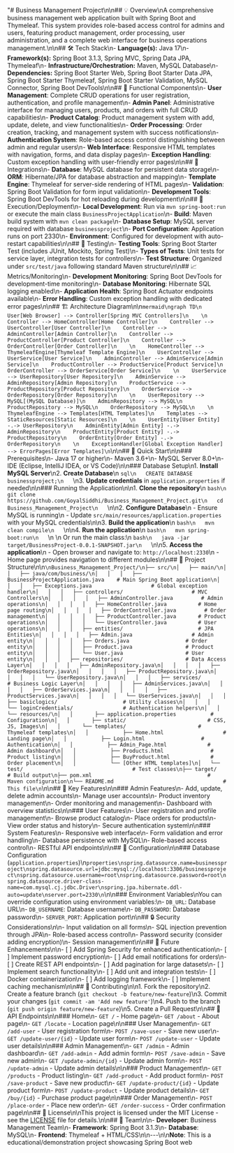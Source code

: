 "# Business Management Project\n\n## 💡 Overview\nA comprehensive business management web application built with Spring Boot and Thymeleaf. This system provides role-based access control for admins and users, featuring product management, order processing, user administration, and a complete web interface for business operations management.\n\n## 🛠️ Tech Stack\n- **Language(s):** Java 17\n- **Framework(s):** Spring Boot 3.1.3, Spring MVC, Spring Data JPA, Thymeleaf\n- **Infrastructure/Orchestration:** Maven, MySQL Database\n- **Dependencies:** Spring Boot Starter Web, Spring Boot Starter Data JPA, Spring Boot Starter Thymeleaf, Spring Boot Starter Validation, MySQL Connector, Spring Boot DevTools\n\n## 🧩 Functional Components\n- **User Management**: Complete CRUD operations for user registration, authentication, and profile management\n- **Admin Panel**: Administrative interface for managing users, products, and orders with full CRUD capabilities\n- **Product Catalog**: Product management system with add, update, delete, and view functionalities\n- **Order Processing**: Order creation, tracking, and management system with success notifications\n- **Authentication System**: Role-based access control distinguishing between admin and regular users\n- **Web Interface**: Responsive HTML templates with navigation, forms, and data display pages\n- **Exception Handling**: Custom exception handling with user-friendly error pages\n\n## 🔗 Integrations\n- **Database**: MySQL database for persistent data storage\n- **ORM**: Hibernate/JPA for database abstraction and mapping\n- **Template Engine**: Thymeleaf for server-side rendering of HTML pages\n- **Validation**: Spring Boot Validation for form input validation\n- **Development Tools**: Spring Boot DevTools for hot reloading during development\n\n## 🚀 Execution/Deployment\n- **Local Development**: Run via `mvn spring-boot:run` or execute the main class `BusinessProjectApplication`\n- **Build**: Maven build system with `mvn clean package`\n- **Database Setup**: MySQL server required with database `businessproject`\n- **Port Configuration**: Application runs on port 2330\n- **Environment**: Configured for development with auto-restart capabilities\n\n## 🧪 Testing\n- **Testing Tools**: Spring Boot Starter Test (includes JUnit, Mockito, Spring Test)\n- **Types of Tests**: Unit tests for service layer, integration tests for controllers\n- **Test Structure**: Organized under `src/test/java` following standard Maven structure\n\n## 📈 Metrics/Monitoring\n- **Development Monitoring**: Spring Boot DevTools for development-time monitoring\n- **Database Monitoring**: Hibernate SQL logging enabled\n- **Application Health**: Spring Boot Actuator endpoints available\n- **Error Handling**: Custom exception handling with dedicated error pages\n\n## 🏗️ Architecture Diagram\n\n```mermaid\ngraph TD\n    User[Web Browser] --> Controller[Spring MVC Controllers]\n    \n    Controller --> HomeController[Home Controller]\n    Controller --> UserController[User Controller]\n    Controller --> AdminController[Admin Controller]\n    Controller --> ProductController[Product Controller]\n    Controller --> OrderController[Order Controller]\n    \n    HomeController --> ThymeleafEngine[Thymeleaf Template Engine]\n    UserController --> UserService[User Service]\n    AdminController --> AdminService[Admin Service]\n    ProductController --> ProductService[Product Service]\n    OrderController --> OrderService[Order Service]\n    \n    UserService --> UserRepository[User Repository]\n    AdminService --> AdminRepository[Admin Repository]\n    ProductService --> ProductRepository[Product Repository]\n    OrderService --> OrderRepository[Order Repository]\n    \n    UserRepository --> MySQL[(MySQL Database)]\n    AdminRepository --> MySQL\n    ProductRepository --> MySQL\n    OrderRepository --> MySQL\n    \n    ThymeleafEngine --> Templates[HTML Templates]\n    Templates --> StaticResources[Static Resources]\n    \n    UserEntity[User Entity] -.-> UserRepository\n    AdminEntity[Admin Entity] -.-> AdminRepository\n    ProductEntity[Product Entity] -.-> ProductRepository\n    OrderEntity[Order Entity] -.-> OrderRepository\n    \n    ExceptionHandler[Global Exception Handler] --> ErrorPages[Error Templates]\n```\n\n## 🚀 Quick Start\n\n### Prerequisites\n- Java 17 or higher\n- Maven 3.6+\n- MySQL Server 8.0+\n- IDE (Eclipse, IntelliJ IDEA, or VS Code)\n\n### Database Setup\n1. **Install MySQL Server**\n2. **Create Database**\n   ```sql\n   CREATE DATABASE businessproject;\n   ```\n3. **Update credentials** in `application.properties` if needed\n\n### Running the Application\n\n1. **Clone the repository**\n   ```bash\n   git clone https://github.com/GoyalSiddhi/Business_Management_Project.git\n   cd Business_Management_Project\n   ```\n\n2. **Configure Database**\n   - Ensure MySQL is running\n   - Update `src/main/resources/application.properties` with your MySQL credentials\n\n3. **Build the application**\n   ```bash\n   mvn clean compile\n   ```\n\n4. **Run the application**\n   ```bash\n   mvn spring-boot:run\n   ```\n   \n   Or run the main class:\n   ```bash\n   java -jar target/BusinessProject-0.0.1-SNAPSHOT.jar\n   ```\n\n5. **Access the application**\n   - Open browser and navigate to: `http://localhost:2330`\n   - Home page provides navigation to different modules\n\n## 📁 Project Structure\n\n```\nBusiness_Management_Project/\n├── src/\n│   ├── main/\n│   │   ├── java/com/business/\n│   │   │   ├── BusinessProjectApplication.java    # Main Spring Boot application\n│   │   │   ├── Exceptions.java                   # Global exception handler\n│   │   │   ├── controllers/                      # MVC Controllers\n│   │   │   │   ├── AdminController.java         # Admin operations\n│   │   │   │   ├── HomeController.java          # Home page routing\n│   │   │   │   ├── OrderController.java         # Order management\n│   │   │   │   ├── ProductController.java       # Product operations\n│   │   │   │   └── UserController.java          # User operations\n│   │   │   ├── entities/                        # JPA Entities\n│   │   │   │   ├── Admin.java                   # Admin entity\n│   │   │   │   ├── Orders.java                  # Order entity\n│   │   │   │   ├── Product.java                 # Product entity\n│   │   │   │   └── User.java                    # User entity\n│   │   │   ├── repositories/                    # Data Access Layer\n│   │   │   │   ├── AdminRepository.java\n│   │   │   │   ├── OrderRepository.java\n│   │   │   │   ├── ProductRepository.java\n│   │   │   │   └── UserRepository.java\n│   │   │   ├── services/                        # Business Logic Layer\n│   │   │   │   ├── AdminServices.java\n│   │   │   │   ├── OrderServices.java\n│   │   │   │   ├── ProductServices.java\n│   │   │   │   └── UserServices.java\n│   │   │   ├── basiclogics/                     # Utility classes\n│   │   │   └── loginCredentials/                # Authentication helpers\n│   │   └── resources/\n│   │       ├── application.properties           # Configuration\n│   │       ├── static/                          # CSS, JS, Images\n│   │       └── templates/                       # Thymeleaf templates\n│   │           ├── Home.html                   # Landing page\n│   │           ├── Login.html                  # Authentication\n│   │           ├── Admin_Page.html             # Admin dashboard\n│   │           ├── Products.html               # Product listing\n│   │           ├── BuyProduct.html             # Order placement\n│   │           └── [Other HTML templates]\n│   └── test/                                   # Test classes\n├── target/                                     # Build output\n├── pom.xml                                     # Maven configuration\n└── README.md                                   # This file\n```\n\n## 🎯 Key Features\n\n### Admin Features\n- Add, update, delete admin accounts\n- Manage user accounts\n- Product inventory management\n- Order monitoring and management\n- Dashboard with overview statistics\n\n### User Features\n- User registration and profile management\n- Browse product catalog\n- Place orders for products\n- View order status and history\n- Secure authentication system\n\n### System Features\n- Responsive web interface\n- Form validation and error handling\n- Database persistence with MySQL\n- Role-based access control\n- RESTful API endpoints\n\n## 🔧 Configuration\n\n### Database Configuration (`application.properties`)\n```properties\nspring.datasource.name=businessproject\nspring.datasource.url=jdbc:mysql://localhost:3306/businessproject\nspring.datasource.username=root\nspring.datasource.password=root\nspring.datasource.driver-class-name=com.mysql.cj.jdbc.Driver\nspring.jpa.hibernate.ddl-auto=update\nserver.port=2330\n```\n\n### Environment Variables\nYou can override configuration using environment variables:\n- `DB_URL`: Database URL\n- `DB_USERNAME`: Database username\n- `DB_PASSWORD`: Database password\n- `SERVER_PORT`: Application port\n\n## 🔒 Security Considerations\n\n- Input validation on all forms\n- SQL injection prevention through JPA\n- Role-based access control\n- Password security (consider adding encryption)\n- Session management\n\n## 🚀 Future Enhancements\n\n- [ ] Add Spring Security for enhanced authentication\n- [ ] Implement password encryption\n- [ ] Add email notifications for orders\n- [ ] Create REST API endpoints\n- [ ] Add pagination for large datasets\n- [ ] Implement search functionality\n- [ ] Add unit and integration tests\n- [ ] Docker containerization\n- [ ] Add logging framework\n- [ ] Implement caching mechanism\n\n## 🤝 Contributing\n\n1. Fork the repository\n2. Create a feature branch (`git checkout -b feature/new-feature`)\n3. Commit your changes (`git commit -am 'Add new feature'`)\n4. Push to the branch (`git push origin feature/new-feature`)\n5. Create a Pull Request\n\n## 📝 API Endpoints\n\n### Home\n- `GET /` - Home page\n- `GET /about` - About page\n- `GET /locate` - Location page\n\n### User Management\n- `GET /add-user` - User registration form\n- `POST /save-user` - Save new user\n- `GET /update-user/{id}` - Update user form\n- `POST /update-user` - Update user details\n\n### Admin Management\n- `GET /admin` - Admin dashboard\n- `GET /add-admin` - Add admin form\n- `POST /save-admin` - Save new admin\n- `GET /update-admin/{id}` - Update admin form\n- `POST /update-admin` - Update admin details\n\n### Product Management\n- `GET /products` - Product listing\n- `GET /add-product` - Add product form\n- `POST /save-product` - Save new product\n- `GET /update-product/{id}` - Update product form\n- `POST /update-product` - Update product details\n- `GET /buy/{id}` - Purchase product page\n\n### Order Management\n- `POST /place-order` - Place new order\n- `GET /order-success` - Order confirmation page\n\n## 📄 License\n\nThis project is licensed under the MIT License - see the [LICENSE](LICENSE) file for details.\n\n## 👥 Team\n\n- **Developer**: Business Management Team\n- **Framework**: Spring Boot 3.1.3\n- **Database**: MySQL\n- **Frontend**: Thymeleaf + HTML/CSS\n\n---\n\n**Note**: This is a educational/demonstration project showcasing Spring Boot web 
